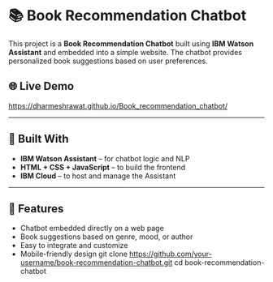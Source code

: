 # 📚 Book Recommendation Chatbot

This project is a **Book Recommendation Chatbot** 
built using **IBM Watson Assistant** and embedded into a simple website. 
The chatbot provides personalized book suggestions based on user preferences.

## 🌐 Live Demo

https://dharmeshrawat.github.io/Book_recommendation_chatbot/



---

## 🧠 Built With

- **IBM Watson Assistant** – for chatbot logic and NLP
- **HTML + CSS + JavaScript** – to build the frontend
- **IBM Cloud** – to host and manage the Assistant

---

## 🚀 Features

- Chatbot embedded directly on a web page
- Book suggestions based on genre, mood, or author
- Easy to integrate and customize
- Mobile-friendly design
git clone https://github.com/your-username/book-recommendation-chatbot.git
cd book-recommendation-chatbot
